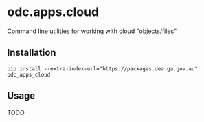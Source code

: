 odc.apps.cloud
==============

Command line utilities for working with cloud "objects/files"


Installation
------------

```
pip install --extra-index-url="https://packages.dea.ga.gov.au" odc_apps_cloud
```

Usage
-----

TODO
